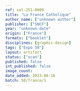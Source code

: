 ```yaml
---
ref: sol-251-0009
title: "La France Catholique"
author_name: ["unknown author"]
publisher: ["SNCF"]
year: "unknown-date"
origin: ["France"]
formats: ["booklet"]
disciplines: [graphic-design]
tags: ["Expo 58"]
layout: artifact
status: ["scan"]
published: false
int_published: false
image_count:
date_added: 2023-06-16
batch: 58/france/1
---
```


